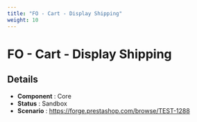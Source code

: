 ```yaml
---
title: "FO - Cart - Display Shipping"
weight: 10
---
```


# FO - Cart - Display Shipping
## Details
* **Component** : Core
* **Status** : Sandbox
* **Scenario** : https://forge.prestashop.com/browse/TEST-1288
